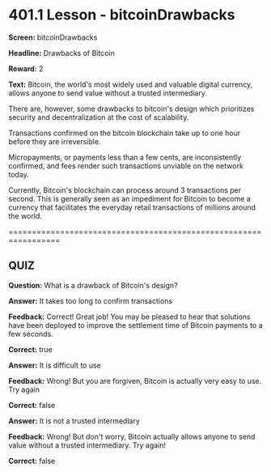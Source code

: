 # 401.1 Lesson - bitcoinDrawbacks

**Screen:** bitcoinDrawbacks

**Headline:** Drawbacks of Bitcoin

**Reward:** 2

**Text:** Bitcoin, the world's most widely used and valuable digital currency, allows anyone to send value without a trusted intermediary.

There are, however, some drawbacks to bitcoin's design which prioritizes security and decentralization at the cost of scalability.

Transactions confirmed on the bitcoin blockchain take up to one hour before they are irreversible.

Micropayments, or payments less than a few cents, are inconsistently confirmed, and fees render such transactions unviable on the network today.

Currently, Bitcoin's blockchain can process around 3 transactions per second. This is generally seen as an impediment for Bitcoin to become a currency that facilitates the everyday retail transactions of millions around the world.

\=================================================================

## QUIZ

**Question:** What is a drawback of Bitcoin's design?

**Answer:** It takes too long to confirm transactions

**Feedback:** Correct! Great job! You may be pleased to hear that solutions have been deployed to improve the settlement time of Bitcoin payments to a few seconds.

**Correct:** true

**Answer:** It is difficult to use

**Feedback:** Wrong! But you are forgiven, Bitcoin is actually very easy to use. Try again

**Correct:** false

**Answer:** It is not a trusted intermediary

**Feedback:** Wrong! But don't worry, Bitcoin actually allows anyone to send value without a trusted intermediary. Try again!

**Correct:** false

<figure><img src="../.gitbook/assets/401-01.png" alt=""><figcaption></figcaption></figure>
